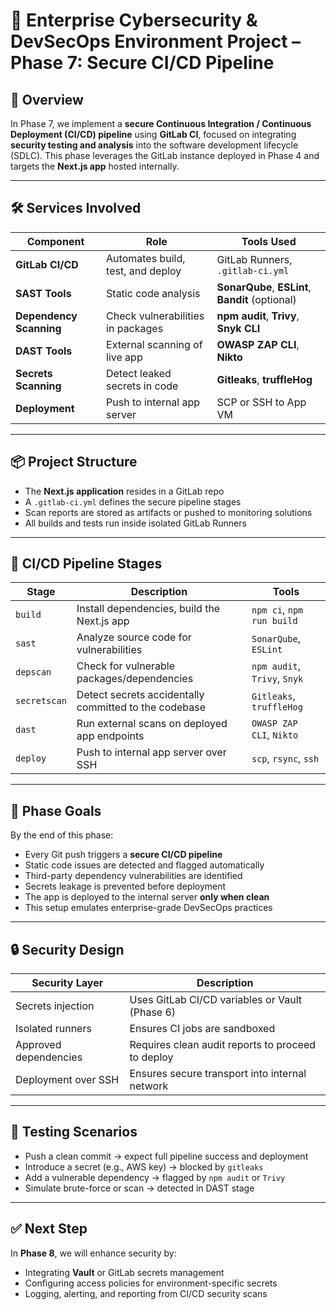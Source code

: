 # 🔐 Enterprise Cybersecurity & DevSecOps Environment Project – Phase 7: Secure CI/CD Pipeline

## 🧩 Overview

In Phase 7, we implement a **secure Continuous Integration / Continuous Deployment (CI/CD) pipeline** using **GitLab CI**, focused on integrating **security testing and analysis** into the software development lifecycle (SDLC). This phase leverages the GitLab instance deployed in Phase 4 and targets the **Next.js app** hosted internally.

---

## 🛠️ Services Involved

| Component         | Role                                | Tools Used                          |
|------------------|--------------------------------------|-------------------------------------|
| **GitLab CI/CD** | Automates build, test, and deploy    | GitLab Runners, `.gitlab-ci.yml`    |
| **SAST Tools**   | Static code analysis                 | **SonarQube**, **ESLint**, **Bandit** (optional) |
| **Dependency Scanning** | Check vulnerabilities in packages | **npm audit**, **Trivy**, **Snyk CLI**           |
| **DAST Tools**   | External scanning of live app        | **OWASP ZAP CLI**, **Nikto**        |
| **Secrets Scanning** | Detect leaked secrets in code     | **Gitleaks**, **truffleHog**        |
| **Deployment**   | Push to internal app server          | SCP or SSH to App VM                |

---

## 📦 Project Structure

- The **Next.js application** resides in a GitLab repo
- A `.gitlab-ci.yml` defines the secure pipeline stages
- Scan reports are stored as artifacts or pushed to monitoring solutions
- All builds and tests run inside isolated GitLab Runners

---

## 🔐 CI/CD Pipeline Stages

| Stage         | Description                                              | Tools                     |
|---------------|----------------------------------------------------------|---------------------------|
| `build`       | Install dependencies, build the Next.js app              | `npm ci`, `npm run build` |
| `sast`        | Analyze source code for vulnerabilities                  | `SonarQube`, `ESLint`     |
| `depscan`     | Check for vulnerable packages/dependencies               | `npm audit`, `Trivy`, `Snyk` |
| `secretscan`  | Detect secrets accidentally committed to the codebase    | `Gitleaks`, `truffleHog`  |
| `dast`        | Run external scans on deployed app endpoints             | `OWASP ZAP CLI`, `Nikto`  |
| `deploy`      | Push to internal app server over SSH                     | `scp`, `rsync`, `ssh`     |

---

## 🎯 Phase Goals

By the end of this phase:

- Every Git push triggers a **secure CI/CD pipeline**
- Static code issues are detected and flagged automatically
- Third-party dependency vulnerabilities are identified
- Secrets leakage is prevented before deployment
- The app is deployed to the internal server **only when clean**
- This setup emulates enterprise-grade DevSecOps practices

---

## 🔒 Security Design

| Security Layer         | Description                                          |
|------------------------|------------------------------------------------------|
| Secrets injection      | Uses GitLab CI/CD variables or Vault (Phase 6)       |
| Isolated runners       | Ensures CI jobs are sandboxed                        |
| Approved dependencies  | Requires clean audit reports to proceed to deploy    |
| Deployment over SSH    | Ensures secure transport into internal network       |

---

## 🧪 Testing Scenarios

- Push a clean commit → expect full pipeline success and deployment
- Introduce a secret (e.g., AWS key) → blocked by `gitleaks`
- Add a vulnerable dependency → flagged by `npm audit` or `Trivy`
- Simulate brute-force or scan → detected in DAST stage

---

## ✅ Next Step

In **Phase 8**, we will enhance security by:
- Integrating **Vault** or GitLab secrets management
- Configuring access policies for environment-specific secrets
- Logging, alerting, and reporting from CI/CD security scans

